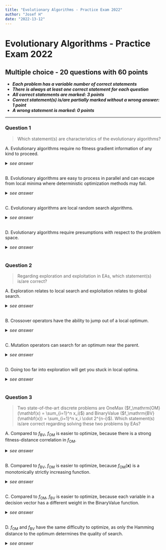 ```yaml
---
title: "Evolutionary Algorithms - Practice Exam 2022"
author: "Josef H"
date: "2022-13-12"
---
```


# Evolutionary Algorithms - Practice Exam 2022

## Multiple choice - 20 questions with 60 points

- ***Each problem has a variable number of correct statements***
- ***There is always at least one correct statement for each question***
- ***All correct statements are marked: 3 points***
- ***Correct statement(s) is/are partially marked without a wrong answer: 1 point***
- ***A wrong statement is marked: 0 points***

---

### Question 1

> Which statement(s) are characteristics of the evolutionary algorithms?

<!-- A -->
A. Evolutionary algorithms require no fitness gradient information of any kind to proceed.

<details> <summary> <i> see answer </i> </summary>
<b>True</b> <br> <p>
Evolutionary algorithms do not require any fitness gradient information, as they are based on the principle of natural selection.
This means that they do not take into consideration the fitness gradient of the a given current solution, which would be defined as the relative change in fitness compared to previous solutions.
They rather the fitness of the current solution compared to the fitness values of the solutions in the population.
</p> </details> <br>

<!-- B -->
B. Evolutionary algorithms are easy to process in parallel and can escape from local minima where deterministic optimization methods may fail.

<details> <summary> <i> see answer </i> </summary>
<b>True</b> <br> <p>
Evolutionary algorithms are easy to process in parallel, because many solutions can be evaluated individually at once.
They can also escape from local minima, because of their stochastic nature.
</p> </details> <br>

<!-- C -->
C. Evolutionary algorithms are local random search algorithms.

<details> <summary> <i> see answer </i> </summary>
<b>False</b> <br> <p>
Evolutionary algorithms are not local random search algorithms.
One could say that they are like random search algorithms, but they differ in that they actually use the fitness values of the solutions in the population to select the best solutions.
</p> </details> <br>

<!-- D -->
D. Evolutionary algorithms require presumptions with respect to the problem space.

<details> <summary> <i> see answer </i> </summary>
<b>False</b> <br> <p>
Evolutionary algorithms do not require any presumptions with respect to the problem space.
They are not based on any specific problem, but rather on the simple principle of natural selection.
It is important to note however, that some variations evolutionary algorithms do benefit from problem-specific knowledge, such as for the initialization of σ values in <i>Evolution Strategies</i>.
</p> </details> <br>


### Question 2

> Regarding exploration and exploitation in EAs, which statement(s) is/are correct?

<!-- A -->
A. Exploration relates to local search and exploitation relates to global search.

<details> <summary> <i> see answer </i> </summary>
<b>True</b> <br> <p>
<i>Exploration</i> is defined as the process of searching for new solutions, and <i>exploitation</i> is defined as the process of using the current best solution to find a better solution.
Local search describes the process of searching for a better solution in the neighborhood of the current parent solution, while global search describes the process of selecting the best solutions from the entire population.
</p> </details> <br>

<!-- B -->
B. Crossover operators have the ability to jump out of a local optimum.

<details> <summary> <i> see answer </i> </summary>
<b>False</b> <br> <p>
Crossover operators do not have the ability to jump out of a local optimum.
They are used to combine the best solutions from the population, and therefore they do not have the ability to search for a better solution outside of a local optimum if the population is already stuck.
</p> </details> <br>

<!-- C -->
C. Mutation operators can search for an optimum near the parent.

<details> <summary> <i> see answer </i> </summary>
<b>True</b> <br> <p>
This is quite literally what mutation does.
It mutates the parent solution, and therefore it can search for a better solution near the parent.
</p> </details> <br>

<!-- D -->
D. Going too far into exploration will get you stuck in local optima.

<details> <summary> <i> see answer </i> </summary>
<b>True</b> <br> <p>
If the current best solution is very close to the global optimum, it is not beneficial to search for a better solution too far out of the neighborhood of this current one.
This is because the probability of finding a better solution is very low, and therefore it is better to search for a better solution in the neighborhood of the current best solution.
</p> </details> <br>


### Question 3

> Two state-of-the-art discrete problems are OneMax ($f_\mathrm{OM}(\mathbf(x) = \sum_{i=1}^n x_i)$) and BinaryValue ($f_\mathrm{BV}(\mathbf{x}) = \sum_{i=1}^n x_i \cdot 2^{n-i}$). Which statement(s) is/are correct regarding solving these two problems by EAs?

<!-- A -->
A. Compared to $f_\mathrm{BV}$, $f_\mathrm{OM}$ is easier to optimize, because there is a strong fitness-distance correlation in $f_\mathrm{OM}$.

<details> <summary> <i> see answer </i> </summary>
<b>True</b> <br> <p>
Fitness-distance correlation is defined as the correlation between the fitness and the number of mutations required to reach the optimum.
In <i>OM</i>, the fitness is equal to the number of ones in the solution, and the number of mutations required to reach the optimum is equal to the number of zeros in the solution.
Therefore, there is a very strong fitness-distance correlation in <i>OM</i>.
This is not the case in BV, where the fitness is equal to the sum of the binary values of the solution, and the number of mutations required to reach the optimum is equal to the number of zeros in the solution.
Therefore, there is no strong fitness-distance correlation in <i>BV</i>.
</p> </details> <br>

<!-- B -->
B. Compared to $f_\mathrm{BV}$, $f_\mathrm{OM}$ is easier to optimize, because $f_\mathrm{OM}(\mathbf{x})$ is a monotonically strictly increasing function.

<details> <summary> <i> see answer </i> </summary>
<b>False</b> <br> <p>
We can not say that the function is monotonically strictly increasing, because the function is not strictly increasing for all values of <i>x</i>.
That is, the order of <i>x</i> is not defined, so we can not state that for any a, b, where a < b, f(a) < f(b).
</p> </details> <br>

<!-- C -->
C. Compared to $f_\mathrm{OM}$, $f_\mathrm{BV}$ is easier to optimize, because each variable in a decision vector has a different weight in the BinaryValue function.

<details> <summary> <i> see answer </i> </summary>
<b>False</b> <br> <p>
While it is true that each variable in a decision vector has a different weight in the BinaryValue function, this does not make the problem easier to optimize.
</p> </details> <br>

<!-- D -->
D. $f_\mathrm{OM}$ and $f_\mathrm{BV}$ have the same difficulty to optimize, as only the Hamming distance to the optimum determines the quality of search.

<details> <summary> <i> see answer </i> </summary>
<b>False</b> <br> <p>
The Hamming distance is defined as the number of bits that differ between two solutions.
While it is true that the Hamming distance is equal to the number of mutations required to reach the optimum in both problems (i.e. the number of zeros in the current solution), this is not the only factor that determines the quality of search.
</p> </details> <br>


